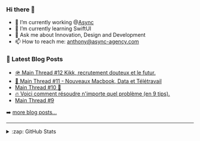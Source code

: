 ### Hi there 👋

<!--
**Akhu/Akhu** is a ✨ _special_ ✨ repository because its `README.md` (this file) appears on your GitHub profile.
-->
- 🔭 I’m currently working @[Async](https://async-agency.com) 
- 🌱 I’m currently learning SwiftUI
- 💬 Ask me about Innovation, Design and Development
- 📫 How to reach me: anthony@async-agency.com 

### 📕 Latest Blog Posts

<!-- BLOG-POST-LIST:START -->
- [🪖 Main Thread #12 Kikk, recrutement douteux et le futur.](https://blog.async-agency.com/main-thread-12/)
- [🧪 Main Thread #11 - Nouveaux Macbook, Data et Télétravail](https://blog.async-agency.com/main-thread-11/)
- [Main Thread #10 🤩](https://blog.async-agency.com/main-thread-10/)
- [🔥 Voici comment résoudre n'importe quel problème (en 9 tips).](https://blog.async-agency.com/9-tips-pour-resoudre-un-probleme-en-programmation-en-cas-de-galere/)
- [Main Thread #9](https://blog.async-agency.com/main-thread-9/)
<!-- BLOG-POST-LIST:END -->

➡️ [more blog posts...](https://blog.async-agency.com)

---

<details>
  <summary>:zap: GitHub Stats</summary>

  <img align="left" alt="Anthony's GitHub Stats" src="https://github-readme-stats.codestackr.vercel.app/api?username=Akhu&show_icons=true&hide_border=true" />

</details>


[website]: https://async-agency.com
[blog]: https://blog.async-agency.com
[twitter]: https://twitter.com/anthokhun
[linkedin]: https://www.linkedin.com/in/anthodacruz/
